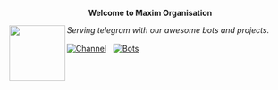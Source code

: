<div align="center">
  
 **Welcome to Maxim Organisation** </div>

<img src="https://telegra.ph/file/3e079b02a760f1dadaa38.png" width="100" align="left"/>


*Serving telegram with our awesome bots and projects.*

[![Channel](https://img.shields.io/badge/Channel-2CA5E0?style=for-the-badge&logo=telegram&logoColor=white)](https://telegram.me/MaximXSticker)ㅤ[![Bots](https://img.shields.io/badge/Bots-2CA5E0?style=for-the-badge&logo=telegram&logoColor=white)](https://telegram.me/LineStickerxBot)
<br><br><br><br>
